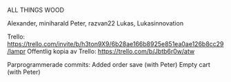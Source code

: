 ALL THINGS WOOD

Alexander, miniharald
Peter, razvan22
Lukas, Lukasinnovation

Trello: https://trello.com/invite/b/h3ton9X9/6b28ae166b8925e851ea0ae126b8cc29/lampr
Offentlig kopia av Trello: https://trello.com/b/Jbtb6r0w/atw

Parprogrammerade commits:
Added order save (with Peter)
Empty cart (with Peter)
